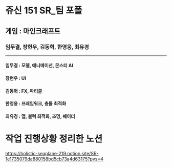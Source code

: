 # 쥬신 151 SR_팀 포폴 
## 게임 : 마인크래프트
### 임무결, 장현우, 김동혁, 한영웅, 최유경
--------------------------------------------

#### 임무결 : 모델, 애니메이션, 몬스터 AI
#### 장현우 : UI
#### 김동혁 : FX, 파티클
#### 한영웅 : 프레임워크, 충돌 최적화
#### 최유경 : 맵, 블럭 최적화, 조명, 쉐이더


# 작업 진행상황 정리한 노션
https://holistic-seaplane-219.notion.site/SR-1e1735079da880158bd5cb73a4d63175?pvs=4
